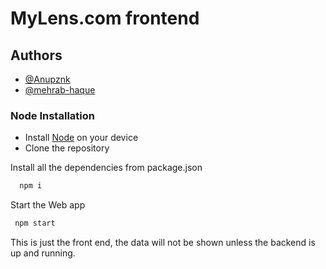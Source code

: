 # MyLens.com frontend

## Authors

- [@Anupznk](https://github.com/Anupznk)
- [@mehrab-haque](https://github.com/mehrab-haque)

### Node Installation

- Install [Node](https://nodejs.org/en/download/) on your device
- Clone the repository

Install all the dependencies from package.json

```bash
  npm i
```
 Start the Web app
 ```bash
  npm start
```

This is just the front end, the data will not be shown unless the backend is up and running.
